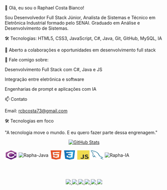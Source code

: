 👋 Olá, eu sou o Raphael Costa Bianco!

Sou Desenvolvedor Full Stack Júnior, Analista de Sistemas e Técnico em Eletrônica Industrial formado pelo SENAI. Graduado em Análise e Desenvolvimento de Sistemas.

🛠 Tecnologias: HTML5, CSS3, JavaScript, C#, Java, Git, GitHub, MySQL, IA

🤝 Aberto a colaborações e oportunidades em desenvolvimento full stack

💬 Fale comigo sobre:

Desenvolvimento Full Stack com C#, Java e JS

Integração entre eletrônica e software

Engenharias de prompt e aplicações com IA

📫 Contato

Email: rcbcosta73@gmail.com

🛠️ Tecnologias em foco

"A tecnologia move o mundo. E eu quero fazer parte dessa engrenagem."

<!-- GitHub Profile Link (corrigido o href) -->
<div align="center">
  <a href="https://github.com/CostaBic" target="_blank">
    <img src="https://github-readme-stats.vercel.app/api?username=CostaBic&show_icons=true&theme=tokyonight" alt="GitHub Stats">
  </a>
</div>

<!-- Ícones de Tecnologias -->
<div style="display: inline_block"><br>
  <img align="center" alt="Rapha-Csharp" height="30" width="40" src="https://raw.githubusercontent.com/devicons/devicon/master/icons/csharp/csharp-original.svg">
  <img align="center" alt="Rapha-Java" height="30" width="40" src="https://icongr.am/devicon/java-original.svg?size=128&color=currentColor">
  <img align="center" alt="Rapha-HTML5" height="30" width="40" src="https://raw.githubusercontent.com/devicons/devicon/master/icons/html5/html5-original.svg">
  <img align="center" alt="Rapha-CSS3" height="30" width="40" src="https://raw.githubusercontent.com/devicons/devicon/master/icons/css3/css3-original.svg">
  <img align="center" alt="Rapha-JS" height="30" width="40" src="https://raw.githubusercontent.com/devicons/devicon/master/icons/javascript/javascript-original.svg">
  <img align="center" alt="Rapha-MySQL" height="30" width="40" src="https://raw.githubusercontent.com/devicons/devicon/master/icons/mysql/mysql-original.svg">
  <img align="center" alt="Rapha-IA" height="30" width="40" src="https://img.icons8.com/ios-filled/50/artificial-intelligence.png">

</div>

<br><br>

<!-- Redes Sociais -->
<div align="center"> 
  <a href="https://instagram.com/raphael.b1anchi?igshid=YTQwZjQ0NmI0OA==" target="_blank">
    <img src="https://img.shields.io/badge/-Instagram-%23E4405F?style=for-the-badge&logo=instagram&logoColor=white">
  </a>
  <a href="https://discord.com/users/1166220403308507237" target="_blank">
    <img src="https://img.shields.io/badge/Discord-7289DA?style=for-the-badge&logo=discord&logoColor=white">
  </a>
  <a href="mailto:rcbcosta73@gmail.com" target="_blank">
    <img src="https://img.shields.io/badge/-Gmail-%23333?style=for-the-badge&logo=gmail&logoColor=white">
  </a>
  <a href="https://www.linkedin.com/in/raphael-costa-bianco-b0253052" target="_blank">
    <img src="https://img.shields.io/badge/-LinkedIn-%230077B5?style=for-the-badge&logo=linkedin&logoColor=white">
  </a>
  <a href="https://m.me/raphael.B1anchi" target="_blank">
    <img src="https://img.shields.io/badge/Messenger-00B2FF?style=for-the-badge&logo=messenger&logoColor=white">
  </a>
  <a href="https://www.facebook.com/raphael.B1anchi?mibextid=2JQ9oc" target="_blank">
    <img src="https://img.shields.io/badge/Facebook-1877F2?style=for-the-badge&logo=facebook&logoColor=white">
  </a>
</div>
